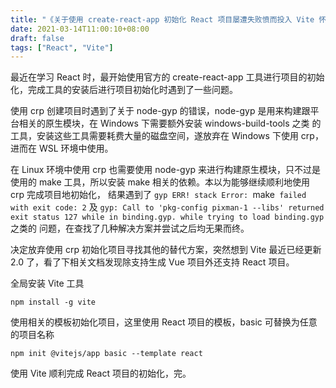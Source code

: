 ```yaml
---
title: "《关于使用 create-react-app 初始化 React 项目屡遭失败愤而投入 Vite 怀抱的那件事》"
date: 2021-03-14T11:00:10+08:00
draft: false
tags: ["React", "Vite"]
---
```


最近在学习 React 时，最开始使用官方的 create-react-app 工具进行项目的初始化，完成工具的安装后进行项目初始化时遇到了一些问题。

<!--more-->

使用 crp 创建项目时遇到了关于 node-gyp 的错误，node-gyp 是用来构建跟平台相关的原生模块，在 Windows 下需要额外安装 windows-build-tools 之类
的工具，安装这些工具需要耗费大量的磁盘空间，遂放弃在 Windows 下使用 crp，进而在 WSL 环境中使用。

在 Linux 环境中使用 crp 也需要使用 node-gyp 来进行构建原生模块，只不过是使用的 make 工具，所以安装 make 相关的依赖。本以为能够继续顺利地使用 crp 完成项目地初始化，
结果遇到了 `gyp ERR! stack Error: `make` failed with exit code: 2` 及 `gyp: Call to 'pkg-config pixman-1 --libs' returned exit status 127 while in binding.gyp. while trying to load binding.gyp` 之类的
问题，在查找了几种解决方案并尝试之后均无果而终。

决定放弃使用 crp 初始化项目寻找其他的替代方案，突然想到 Vite 最近已经更新 2.0 了，看了下相关文档发现除支持生成 Vue 项目外还支持 React 项目。

全局安装 Vite 工具
```
npm install -g vite
```

使用相关的模板初始化项目，这里使用 React 项目的模板，basic 可替换为任意的项目名称
```
npm init @vitejs/app basic --template react
```

使用 Vite 顺利完成 React 项目的初始化，完。
